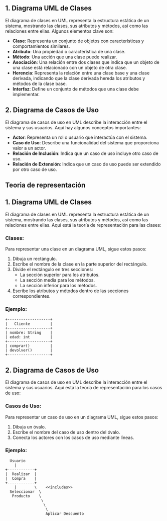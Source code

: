 ## 1. Diagrama UML de Clases

El diagrama de clases en UML representa la estructura estática de un sistema, mostrando las clases, sus atributos y métodos, así como las relaciones entre ellas. Algunos elementos clave son:

- **Clase**: Representa un conjunto de objetos con características y comportamientos similares.
- **Atributo**: Una propiedad o característica de una clase.
- **Método**: Una acción que una clase puede realizar.
- **Asociación**: Una relación entre dos clases que indica que un objeto de una clase está relacionado con un objeto de otra clase.
- **Herencia**: Representa la relación entre una clase base y una clase derivada, indicando que la clase derivada hereda los atributos y métodos de la clase base.
- **Interfaz**: Define un conjunto de métodos que una clase debe implementar.

## 2. Diagrama de Casos de Uso

El diagrama de casos de uso en UML describe la interacción entre el sistema y sus usuarios. Aquí hay algunos conceptos importantes:

- **Actor**: Representa un rol o usuario que interactúa con el sistema.
- **Caso de Uso**: Describe una funcionalidad del sistema que proporciona valor a un actor.
- **Relación de Inclusión**: Indica que un caso de uso incluye otro caso de uso.
- **Relación de Extensión**: Indica que un caso de uso puede ser extendido por otro caso de uso.

## Teoria de representación

## 1. Diagrama UML de Clases

El diagrama de clases en UML representa la estructura estática de un sistema, mostrando las clases, sus atributos y métodos, así como las relaciones entre ellas. Aquí está la teoría de representación para las clases:

### Clases:

Para representar una clase en un diagrama UML, sigue estos pasos:

1. Dibuja un rectángulo.
2. Escribe el nombre de la clase en la parte superior del rectángulo.
3. Divide el rectángulo en tres secciones:
   - La sección superior para los atributos.
   - La sección media para los métodos.
   - La sección inferior para los métodos.
4. Escribe los atributos y métodos dentro de las secciones correspondientes.

### Ejemplo:

```plantuml
+-------------------+
|   Cliente         |
+-------------------+
| nombre: String    |
| edad: int         |
+-------------------+
| comprar()         |
| devolver()        |
+-------------------+
```

## 2. Diagrama de Casos de Uso

El diagrama de casos de uso en UML describe la interacción entre el sistema y sus usuarios. Aquí está la teoría de representación para los casos de uso:

### Casos de Uso:

Para representar un caso de uso en un diagrama UML, sigue estos pasos:

1. Dibuja un óvalo.
2. Escribe el nombre del caso de uso dentro del óvalo.
3. Conecta los actores con los casos de uso mediante líneas.

### Ejemplo:

```plantuml
  Usuario
    |
+------------+
|  Realizar  |
|  Compra    |
+------------+
    |        \    <<includes>>
  Seleccionar  \
   Producto    \
                \
                 \
                  \
                  Aplicar Descuento
```
